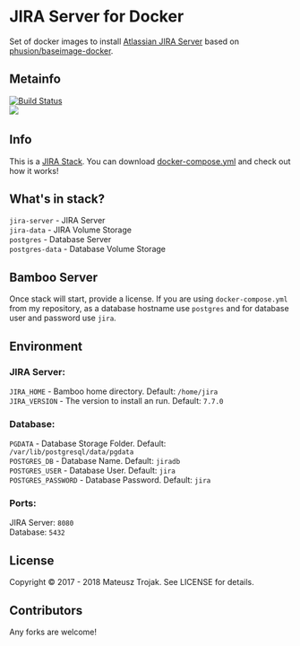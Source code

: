 # JIRA Server for Docker
Set of docker images to install [Atlassian JIRA Server](https://www.atlassian.com/software/jira) based on [phusion/baseimage-docker](https://github.com/phusion/baseimage-docker).

## Metainfo
[![Build Status](https://travis-ci.org/matisku/jira-docker.svg?branch=master)](https://travis-ci.org/matisku/jira-docker)    
[![](https://images.microbadger.com/badges/image/matisq/jira-server.svg)](https://microbadger.com/images/matisq/jira-server "Get your own image badge on microbadger.com")   

## Info
This is a [JIRA Stack](https://github.com/matisku/jira-docker). You can download [docker-compose.yml](https://github.com/matisku/jira-docker/blob/master/docker-compose.yml) and check out how it works!

## What's in stack?
`jira-server` - JIRA Server   
`jira-data` - JIRA Volume Storage   
`postgres` - Database Server   
`postgres-data` - Database Volume Storage   

## Bamboo Server
Once stack will start, provide a license. If you are using `docker-compose.yml` from my repository, as a database hostname use `postgres` and for database user and password use `jira`.

## Environment
### JIRA Server:
`JIRA_HOME` - Bamboo home directory. Default: `/home/jira`   
`JIRA_VERSION` - The version to install an run. Default: `7.7.0`   

### Database:
`PGDATA` - Database Storage Folder. Default: `/var/lib/postgresql/data/pgdata`   
`POSTGRES_DB` - Database Name. Default: `jiradb`   
`POSTGRES_USER` - Database User. Default: `jira`   
`POSTGRES_PASSWORD` - Database Password. Default: `jira`   

### Ports:
JIRA Server: `8080`   
Database: `5432`   

## License
Copyright © 2017 - 2018 Mateusz Trojak. See LICENSE for details.

## Contributors
Any forks are welcome!
